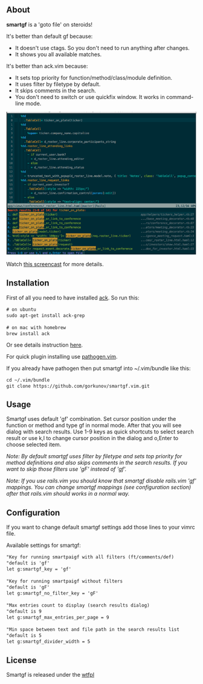 About
-----
**smartgf** is a 'goto file' on steroids!

It's better than default gf because:

* It doesn't use ctags. So you don't need to run anything after changes.
* It shows you all available matches.

It's better than ack.vim because:

* It sets top priority for function/method/class/module definition.
* It uses filter by filetype by default.
* It skips comments in the search.
* You don't need to switch or use quickfix window. It works in command-line mode.

![smartgf.vim](https://github.com/gorkunov/smartgf.vim/raw/master/_assets/smartgf.png)
 
Watch [this screencast](https://vimeo.com/56636037) for more details.

Installation
------------
First of all you need to have installed [ack](http://betterthangrep.com/). So run this:

    # on ubuntu
    sudo apt-get install ack-grep

    # on mac with homebrew
    brew install ack

Or see details instruction [here](https://github.com/mileszs/ack.vim).

For quick plugin installing use [pathogen.vim](https://github.com/tpope/vim-pathogen).

If you already have pathogen then put smartgf into ~/.vim/bundle like this:

    cd ~/.vim/bundle
    git clone https://github.com/gorkunov/smartgf.vim.git

Usage
-----
Smartgf uses default 'gf' combination. Set cursor position under the function 
or method and type gf in normal mode. After that you will see dialog with search results. 
Use 1-9 keys as quick shortcuts to select search result or use k,l to change cursor 
position in the dialog and o,Enter to choose selected item.

*Note: By default smartgf uses filter by filetype and sets top priority for method definitions 
and also skips comments in the search results. If you want to skip those filters use 'gF' instead of 'gf'.*

*Note: If you use rails.vim you should know that smartgf disable rails.vim 'gf' mappings.
You can change smartgf mappings (see configuration section) after that rails.vim should works in a normal way.*

Configuration
-------------
If you want to change default smartgf settings add those lines to your vimrc file.

Available settings for smartgf:

```viml
"Key for running smartpaigf with all filters (ft/comments/def)
"default is 'gf'
let g:smartgf_key = 'gf'

"Key for running smartpaigf without filters
"default is 'gF'
let g:smartgf_no_filter_key = 'gF'

"Max entries count to display (search results dialog)
"default is 9
let g:smartgf_max_entries_per_page = 9

"Min space between text and file path in the search results list
"default is 5
let g:smartgf_divider_width = 5
```

License
-------
Smartgf is released under the [wtfpl](http://sam.zoy.org/wtfpl/COPYING)
